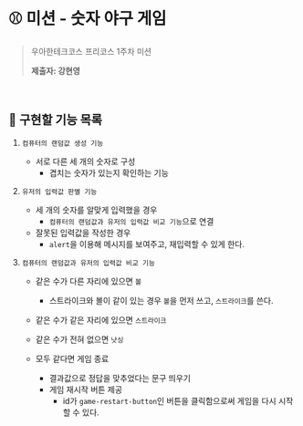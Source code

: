 # ⚾ 미션 - 숫자 야구 게임

> 우아한테크코스 프리코스 1주차 미션
>
> **제출자: 강현영**

<br>

## 🎯 구현할 기능 목록

1. `컴퓨터의 랜덤값 생성 기능`

   * 서로 다른 세 개의 숫자로 구성
     * 겹치는 숫자가 있는지 확인하는 기능

2. `유저의 입력값 판별 기능`

   * 세 개의 숫자를 알맞게 입력했을 경우
     * `컴퓨터의 랜덤값과 유저의 입력값 비교 기능`으로 연결
   * 잘못된 입력값을 작성한 경우
     *  `alert`을 이용해 메시지를 보여주고, 재입력할 수 있게 한다.

3. `컴퓨터의 랜덤값과 유저의 입력값 비교 기능`

   * 같은 수가 다른 자리에 있으면 `볼`
     * 스트라이크와 볼이 같이 있는 경우 `볼`을 먼저 쓰고, `스트라이크`를 쓴다.
   * 같은 수가 같은 자리에 있으면 `스트라이크`
   * 같은 수가 전혀 없으면 `낫싱`

   * 모두 같다면 게임 종료
     * 결과값으로 정답을 맞추었다는 문구 띄우기
     * 게임 재시작 버튼 제공
       * id가 `game-restart-button`인 버튼을 클릭함으로써 게임을 다시 시작할 수 있다.